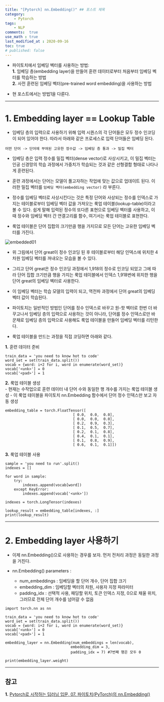 ```yaml
---
title: "[Pytorch] nn.Embedding()" ## 포스트 제목
category:       
    - Pytorch
tags:           
    - NLP
comments:  true
use_math : true
last_modified_at : 2020-09-16
toc: true
# published: false
---
```


- 파이토치에서 임베딩 벡터를 사용하는 방법:  
    **1\.** 임베딩 층(embedding layer)을 만들어 훈련 데이터로부터 처음부터 임베딩 벡터를 학습하는 방법   
    **2\.** 사전 훈련된 임베딩 벡터(pre-trained word embedding)을 사용하는 방법  

- 현 포스트에서는 방법1을 다룬다.

---

# 1. Embedding layer == Lookup Table

- 임베딩 층의 입력으로 사용하기 위해 입력 시퀀스의 각 단어들은 모두 정수 인코딩이 되어 있어야 한다. 따라서 아래와 같은 프로세스로 입력 단어들은 임베딩 된다.  

`어떤 단어 -> 단어에 부여된 고유한 정수값 -> 임베딩 층 통과 -> 밀집 벡터`  
  
- 임베딩 층은 입력 정수를 밀집 벡터(dense vector)로 사상시키고, 이 밀집 벡터는 인공 신경망의 학습 과정에서 가중치가 학습되는 것과 같은 선형결합 형태로 나타나게 훈련된다. 

- 훈련 과정에서는 단어는 모델이 풀고자하는 작업에 맞는 값으로 업데이트 된다. 이러한 밀집 벡터를 `임베딩 벡터(embedding vector)` 라 부른다.

- 정수를 임베딩 벡터로 사상시킨다는 것은 특정 단어와 사상되는 정수를 인덱스로 가지는 테이블로부터 임베딩 벡터 값을 가져오는 룩업 테이블(lookup-table)이라고 볼 수 있다. 쉽게 말해 입력된 정수의 또다른 표현으로 임베딩 벡터를 사용하고, 이 때 정수와 임베딩 벡터 간 연결고리를 함수, 여기서는 룩업 테이블로 표현한다.

- 룩업 테이블은 단어 집합의 크기만큼 행을 가지므로 모든 단어는 고유한 임베딩 벡터를 가진다.

![embedded01](/assets/images/2020-09-16-embedding01.png)

- 위 그림에서 단어 great이 정수 인코딩 된 후 테이블로부터 해당 인덱스에 위치한 4차원 임베딩 벡터를 꺼내오는 모습을 볼 수 있다.

- 그리고 단어 great은 정수 인코딩 과정에서 1,918의 정수로 인코딩 되었고 그에 따라 단어 집합 크기만큼 행을 가지는 룩업 테이블에서 인덱스 1,918번에 위치한 행을 단어 great의 임베딩 벡터로 사용한다.

- 이 임베딩 벡터는 학습 모델의 입력이 되고, 역전파 과정에서 단어 great의 임베딩 벡터 값이 학습된다.

- 파이토치는 일반적인 방법인 단어를 정수 인덱스로 바꾸고 원-핫 벡터로 한번 더 바꾸고나서 임베딩 층의 입력으로 사용하는 것이 아니라, 단어를 정수 인덱스로만 바꾼채로 임베딩 층의 입력으로 사용해도 룩업 테이블을 만들어 임베딩 벡터를 리턴한다.

- 룩업 테이블을 만드는 과정을 직접 코딩하면 아래와 같다.  

**1\.** 훈련 데이터 준비

```
train_data = 'you need to know hot to code'
word_set = set(train_data.split())
vocab = {word: i+2 for i, word in enumerate(word_set)}
vocab['<unk>'] = 0
vocab['<pad>'] = 1
```
  
**2\.** 룩업 테이블 생성  
    - 현재는 수작업으로 훈련 데이터 내 단어 수와 동일한 행 개수를 가지는 룩업 테이블 생성
    - 이 룩업 테이블을 파이토치 nn.Embedding 함수에서 단어 정수 인덱스만 보고 자동 생성

```
embedding_table = torch.FloatTensor([
                               [ 0.0,  0.0,  0.0],
                               [ 0.0,  0.0,  0.0],
                               [ 0.2,  0.9,  0.3],
                               [ 0.1,  0.5,  0.7],
                               [ 0.2,  0.1,  0.8],
                               [ 0.4,  0.1,  0.1],
                               [ 0.1,  0.8,  0.9],
                               [ 0.6,  0.1,  0.1]])
```

**3\.** 룩업 테이블 사용  

```
sample = 'you need to run'.split()
indexes = []

for word in sample:
    try:
        indexes.append(vocab[word])
    except KeyError:
        indexes.append(vocab['<unk>'])
        
indexes = torch.LongTensor(indexes)

lookup_result = embedding_table[indexes, :]
print(lookup_result)
```

---

# 2. Embedding layer 사용하기

- 이제 nn.Embedding()으로 사용하는 경우를 보자. 먼저 전처리 과정은 동일한 과정을 거친다.

- nn.Embedding() parameters :  
    - num_embeddings : 임베딩을 할 단어 개수, 단어 집합 크기
    - embedding_dim : 임베딩할 벡터의 차원, 사용자 지정 파라미터
    - padding_idx : 선택적 사용, 패딩할 위치, 토큰 인덱스 지정, 0으로 채울 위치, 그러므로 전체 단어 개수를 넘어갈 수 없음


```
import torch.nn as nn

train_data = 'you need to know hot to code'
word_set = set(train_data.split())
vocab = {word: i+2 for i, word in enumerate(word_set)}
vocab['<unk>'] = 0
vocab['<pad>'] = 1

embedding_layer = nn.Embedding(num_embeddings = len(vocab),
                              embedding_dim = 3,
                              padding_idx = 7) #7번째 행은 모두 0

print(embedding_layer.weight)
```

---

## 참고

**1\.** [Pytorch로 시작하는 딥러닝 입문, 07. 파이토치(PyTorch)의 nn.Embedding()](https://wikidocs.net/64779)









